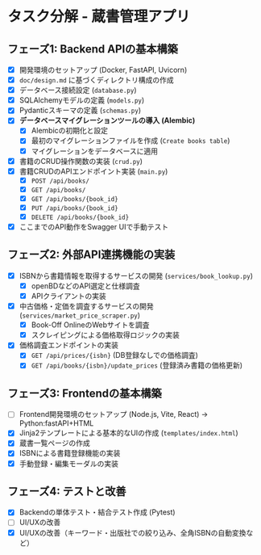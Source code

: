 # タスク分解 - 蔵書管理アプリ

## フェーズ1: Backend APIの基本構築

- [x] 開発環境のセットアップ (Docker, FastAPI, Uvicorn)
- [x] `doc/design.md` に基づくディレクトリ構成の作成
- [x] データベース接続設定 (`database.py`)
- [x] SQLAlchemyモデルの定義 (`models.py`)
- [x] Pydanticスキーマの定義 (`schemas.py`)
- [x] **データベースマイグレーションツールの導入 (Alembic)**
    - [x] Alembicの初期化と設定
    - [x] 最初のマイグレーションファイルを作成 (`Create books table`)
    - [x] マイグレーションをデータベースに適用
- [x] 書籍のCRUD操作関数の実装 (`crud.py`)
- [x] 書籍CRUDのAPIエンドポイント実装 (`main.py`)
    - [x] `POST /api/books/`
    - [x] `GET /api/books/`
    - [x] `GET /api/books/{book_id}`
    - [x] `PUT /api/books/{book_id}`
    - [x] `DELETE /api/books/{book_id}`
- [x] ここまでのAPI動作をSwagger UIで手動テスト

## フェーズ2: 外部API連携機能の実装

- [x] ISBNから書籍情報を取得するサービスの開発 (`services/book_lookup.py`)
    - [x] openBDなどのAPI選定と仕様調査
    - [x] APIクライアントの実装
- [x] 中古価格・定価を調査するサービスの開発 (`services/market_price_scraper.py`)
    - [x] Book-Off OnlineのWebサイトを調査
    - [x] スクレイピングによる価格取得ロジックの実装
- [x] 価格調査エンドポイントの実装
    - [x] `GET /api/prices/{isbn}` (DB登録なしでの価格調査)
    - [x] `GET /api/books/{isbn}/update_prices` (登録済み書籍の価格更新)
  
## フェーズ3: Frontendの基本構築

- [ ] Frontend開発環境のセットアップ (Node.js, Vite, React) → Python:fastAPI+HTML
- [x] Jinja2テンプレートによる基本的なUIの作成 (`templates/index.html`)
- [x] 蔵書一覧ページの作成
- [x] ISBNによる書籍登録機能の実装
- [x] 手動登録・編集モーダルの実装

## フェーズ4: テストと改善

- [x] Backendの単体テスト・結合テスト作成 (Pytest)
- [ ] UI/UXの改善
- [x] UI/UXの改善（キーワード・出版社での絞り込み、全角ISBNの自動変換など）